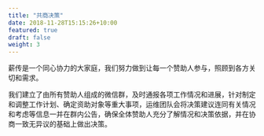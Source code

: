 ```yaml
---
title: "共商决策"
date: 2018-11-28T15:15:26+10:00
featured: true
draft: false
weight: 3
---
```


薪传是一个同心协力的大家庭，我们努力做到让每一个赞助人参与，照顾到各方关切和需求。

我们建立了由所有赞助人组成的微信群，及时通报各项工作情况和进展，针对制定和调整工作计划、确定资助对象等重大事项，运维团队会将决策建议连同有关情况和考虑等信息一并在群内公告，确保全体赞助人充分了解情况和决策依据，并在协商一致无异议的基础上做出决策。